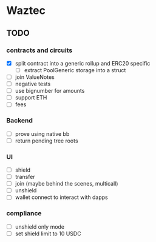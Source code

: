 # Waztec

## TODO

### contracts and circuits

- [x] split contract into a generic rollup and ERC20 specific
  - [ ] extract PoolGeneric storage into a struct
- [ ] join ValueNotes
- [ ] negative tests
- [ ] use bignumber for amounts
- [ ] support ETH
- [ ] fees

### Backend

- [ ] prove using native bb
- [ ] return pending tree roots

### UI

- [ ] shield
- [ ] transfer
- [ ] join (maybe behind the scenes, multicall)
- [ ] unshield
- [ ] wallet connect to interact with dapps

### compliance

- [ ] unshield only mode
- [ ] set shield limit to 10 USDC
